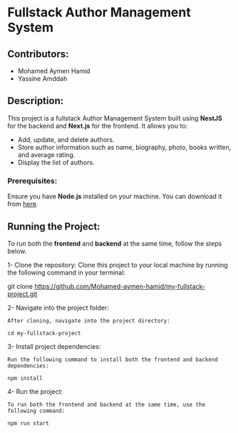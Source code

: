 # Fullstack Author Management System

## Contributors:
- Mohamed Aymen Hamid
- Yassine Amddah

## Description:
This project is a fullstack Author Management System built using **NestJS** for the backend and **Next.js** for the frontend. It allows you to:
- Add, update, and delete authors.
- Store author information such as name, biography, photo, books written, and average rating.
- Display the list of authors.

### Prerequisites:
Ensure you have **Node.js** installed on your machine. You can download it from [here](https://nodejs.org/).

## Running the Project:

To run both the **frontend** and **backend** at the same time, follow the steps below.

1- Clone the repository:
   Clone this project to your local machine by running the following command in your terminal:

   git clone https://github.com/Mohamed-aymen-hamid/my-fullstack-project.git

2- Navigate into the project folder:

    After cloning, navigate into the project directory:

    cd my-fullstack-project

3- Install project dependencies:

    Run the following command to install both the frontend and backend dependencies:

    npm install

4- Run the project:

    To run both the frontend and backend at the same time, use the following command:

    npm run start